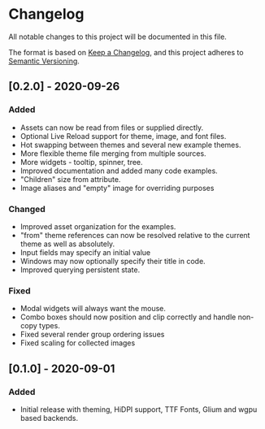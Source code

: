 # Changelog
All notable changes to this project will be documented in this file.

The format is based on [Keep a Changelog](https://keepachangelog.com/en/1.0.0/),
and this project adheres to [Semantic Versioning](https://semver.org/spec/v2.0.0.html).

## [0.2.0] - 2020-09-26
### Added
- Assets can now be read from files or supplied directly.
- Optional Live Reload support for theme, image, and font files.
- Hot swapping between themes and several new example themes.
- More flexible theme file merging from multiple sources.
- More widgets - tooltip, spinner, tree.
- Improved documentation and added many code examples.
- "Children" size from attribute.
- Image aliases and "empty" image for overriding purposes

### Changed
- Improved asset organization for the examples.
- "from" theme references can now be resolved relative to the current theme as well as absolutely.
- Input fields may specify an initial value
- Windows may now optionally specify their title in code.
- Improved querying persistent state.

### Fixed
- Modal widgets will always want the mouse.
- Combo boxes should now position and clip correctly and handle non-copy types.
- Fixed several render group ordering issues
- Fixed scaling for collected images

## [0.1.0] - 2020-09-01
### Added
- Initial release with theming, HiDPI support, TTF Fonts, Glium and wgpu based backends.